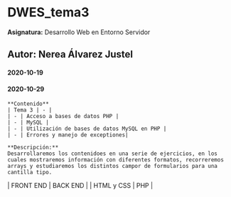 # DWES_tema3
**Asignatura:** Desarrollo Web en Entorno Servidor

## Autor: Nerea Álvarez Justel

#### 2020-10-19
#### 2020-10-29

```
**Contenido**
| Tema 3 | - |
| - | Acceso a bases de datos PHP |
| - | MySQL |
| - | Utilización de bases de datos MySQL en PHP |
| - | Errores y manejo de exceptiones|

**Descripción:** 
Desarrollaremos los contenidoes en una serie de ejercicios, en los cuales mostraremos información con diferentes formatos, recorreremos arrays y estudiaremos los distintos campor de formularios para una cantilla tipo.
```

| FRONT END | BACK END |
| HTML y CSS | PHP |

